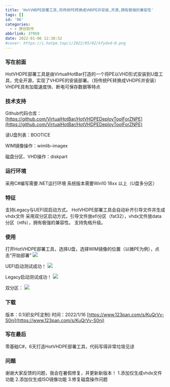 ```yaml
---
title: 'HotVHDPE部署工具,将传统PE转换成VHDPE并安装,开源,拥有极强的兼容性'
tags: []
id: '96'
categories:
  - - 原创软件
abbrlink: 37950
date: 2022-01-06 12:38:52
#cover: https://i.hotpe.top/i/2022/05/02/kfydxd-0.png
---
```




### 写在前面

HotVHDPE部署工具是由VirtualHotBar打造的一个将PE以VHD形式安装到U盘工具，完全开源，实现了VHDPE的安装部署。（将传统PE转换成VHDPE并安装） VHDPE具有加载速度快、断电可保存数据等特点


### 技术支持

Github代码仓库：[https://github.com/VirtualHotBar/HotVHDPEDeployToolForZNPE](https://github.com/VirtualHotBar/HotVHDPEDeployToolForZNPE) 

读U盘列表：BOOTICE 

WIM镜像操作：wimlib-imagex 

磁盘分区、VHD操作：diskpart

### 运行环境

采用C#编写需要.NET运行环境 系统版本需要Win10 18xx 以上（U盘多分区）

### 特征

支持Legacy与UEFI双启动方式。 
HotVHDPE部署工具会自动补齐引导文件并生成vhdx文件 采用双分区启动方式，引导文件放efi分区（fat32），vhdx文件放data分区（ntfs），拥有极强的兼容性。 
支持免格升级。

### 使用

打开HotVHDPE部署工具，选择U盘，选择WIM镜像的位置（以微PE为例），点击“开始部署”
 ![](https://i.hotpe.top/i/2022/05/02/kfydxd-0.png) 

UEFI启动测试成功！
 ![](https://i.hotpe.top/i/2022/05/02/kfyfox-0.png) 

Legacy启动测试成功！
 ![](https://i.hotpe.top/i/2022/05/02/kfyjl3-0.png) 

双分区：
 ![](https://i.hotpe.top/i/2022/05/02/kfyacs-0.png)

### 下载

版本：0.1(织女PE定制) 
时间：2022/1/16 
[https://www.123pan.com/s/KuQrVv-S0ni](https://www.123pan.com/s/KuQrVv-S0ni)

### 写在最后

零基础C#，6天打造HotVHDPE部署工具，代码写得非常垃圾见谅

### 问题

谢谢大家反馈的问题，我会在暑假修复，并更新新版本！ 1.添加仅生成vhdx文件功能 2.添加仅生成ISO镜像功能 3.修复磁盘操作问题
